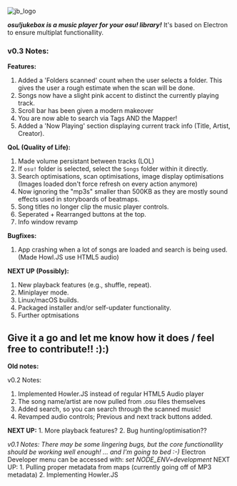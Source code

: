 ![jb_logo](https://github.com/user-attachments/assets/64e277c9-08b5-42e4-95bf-40cd9b6dfca6)

***osu!jukebox is a music player for your osu! library!***
It's based on Electron to ensure multiplat functionallity.

### v0.3 Notes:

**Features:**
1. Added a 'Folders scanned' count when the user selects a folder. This gives the user a rough estimate when the scan will be done. 
2. Songs now have a slight pink accent to distinct the currently playing track. 
3. Scroll bar has been given a modern makeover
4. You are now able to search via Tags AND the Mapper!
5. Added a 'Now Playing' section displaying current track info (Title, Artist, Creator).

**QoL (Quality of Life):**
1. Made volume persistant between tracks (LOL)
2. If `osu!` folder is selected, select the `Songs` folder within it directly.
3. Search optimisations, scan optimisations, image display optimisations (Images loaded don't force refresh on every action anymore)
4. Now ignoring the "mp3s" smaller than 500KB as they are mostly sound effects used in storyboards of beatmaps.
5. Song titles no longer clip the music player controls. 
6. Seperated + Rearranged buttons at the top. 
7. Info window revamp

**Bugfixes:**
1. App crashing when a lot of songs are loaded and search is being used. (Made Howl.JS use HTML5 audio)

**NEXT UP (Possibly):**
1.  New playback features (e.g., shuffle, repeat).
2.  Miniplayer mode.
3.  Linux/macOS builds.
4.  Packaged installer and/or self-updater functionality.
5.  Further optmisations

**Give it a go and let me know how it does / feel free to contribute!! :):)**
---

**Old notes:**

v0.2 Notes:
1. Implemented Howler.JS instead of regular HTML5 Audio player
2. The song name/artist are now pulled from .osu files themselves
3. Added search, so you can search through the scanned music!
4. Revamped audio controls; Previous and next track buttons added.
   
**NEXT UP:**
    1. More playback features? 
    2. Bug hunting/optimisation??


*v0.1 Notes:
There may be some lingering bugs, but the core functionallity should be working well enough! ... and I'm going to bed :-)*
Electron Developer menu can be accessed with: *set NODE_ENV=development* 
    NEXT UP:
    1. Pulling proper metadata from maps (currently going off of MP3 metadata)
    2. Implementing Howler.JS
